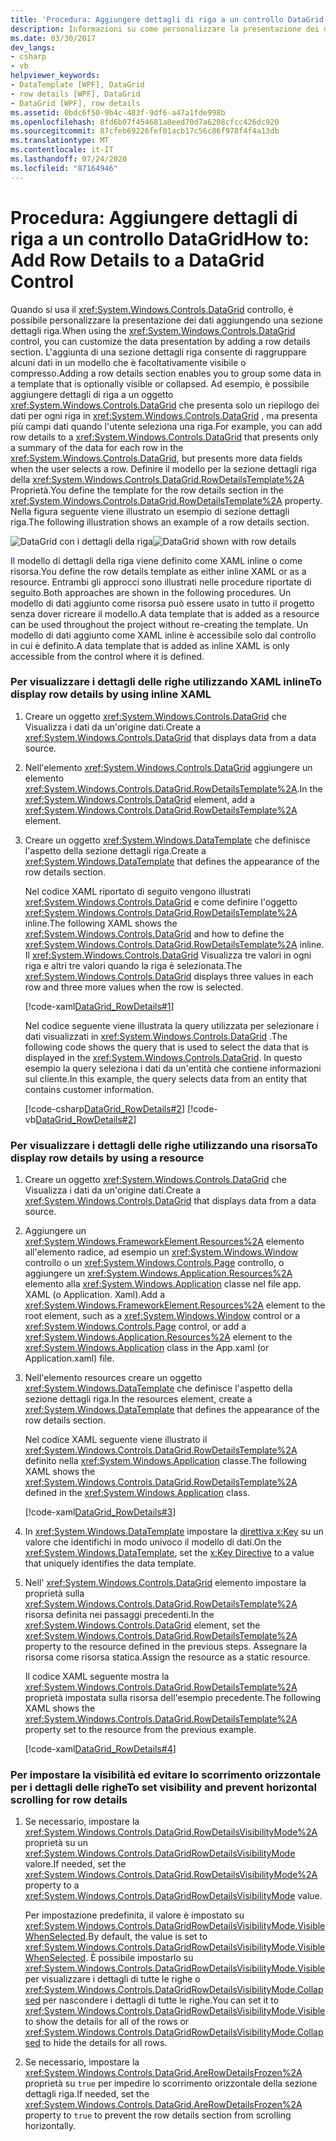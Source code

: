 ```yaml
---
title: 'Procedura: Aggiungere dettagli di riga a un controllo DataGrid'
description: Informazioni su come personalizzare la presentazione dei dati quando si usa il controllo DataGrid Windows Presentation Foundation aggiungendo una sezione dettagli riga.
ms.date: 03/30/2017
dev_langs:
- csharp
- vb
helpviewer_keywords:
- DataTemplate [WPF], DataGrid
- row details [WPF], DataGrid
- DataGrid [WPF], row details
ms.assetid: 0bdc6f50-9b4c-483f-9df6-a47a1fde998b
ms.openlocfilehash: 8fd6b07f454681a0eed70d7a6208cfcc426dc920
ms.sourcegitcommit: 87cfeb69226fef01acb17c56c86f978f4f4a13db
ms.translationtype: MT
ms.contentlocale: it-IT
ms.lasthandoff: 07/24/2020
ms.locfileid: "87164946"
---
```

# <a name="how-to-add-row-details-to-a-datagrid-control"></a><span data-ttu-id="a4126-103">Procedura: Aggiungere dettagli di riga a un controllo DataGrid</span><span class="sxs-lookup"><span data-stu-id="a4126-103">How to: Add Row Details to a DataGrid Control</span></span>
<span data-ttu-id="a4126-104">Quando si usa il <xref:System.Windows.Controls.DataGrid> controllo, è possibile personalizzare la presentazione dei dati aggiungendo una sezione dettagli riga.</span><span class="sxs-lookup"><span data-stu-id="a4126-104">When using the <xref:System.Windows.Controls.DataGrid> control, you can customize the data presentation by adding a row details section.</span></span> <span data-ttu-id="a4126-105">L'aggiunta di una sezione dettagli riga consente di raggruppare alcuni dati in un modello che è facoltativamente visibile o compresso.</span><span class="sxs-lookup"><span data-stu-id="a4126-105">Adding a row details section enables you to group some data in a template that is optionally visible or collapsed.</span></span> <span data-ttu-id="a4126-106">Ad esempio, è possibile aggiungere dettagli di riga a un oggetto <xref:System.Windows.Controls.DataGrid> che presenta solo un riepilogo dei dati per ogni riga in <xref:System.Windows.Controls.DataGrid> , ma presenta più campi dati quando l'utente seleziona una riga.</span><span class="sxs-lookup"><span data-stu-id="a4126-106">For example, you can add row details to a <xref:System.Windows.Controls.DataGrid> that presents only a summary of the data for each row in the <xref:System.Windows.Controls.DataGrid>, but presents more data fields when the user selects a row.</span></span> <span data-ttu-id="a4126-107">Definire il modello per la sezione dettagli riga della <xref:System.Windows.Controls.DataGrid.RowDetailsTemplate%2A> Proprietà.</span><span class="sxs-lookup"><span data-stu-id="a4126-107">You define the template for the row details section in the <xref:System.Windows.Controls.DataGrid.RowDetailsTemplate%2A> property.</span></span> <span data-ttu-id="a4126-108">Nella figura seguente viene illustrato un esempio di sezione dettagli riga.</span><span class="sxs-lookup"><span data-stu-id="a4126-108">The following illustration shows an example of a row details section.</span></span>  
  
 <span data-ttu-id="a4126-109">![DataGrid con i dettagli della riga](./media/ndp-rowdetails.png "NDP_RowDetails")</span><span class="sxs-lookup"><span data-stu-id="a4126-109">![DataGrid shown with row details](./media/ndp-rowdetails.png "NDP_RowDetails")</span></span>  
  
 <span data-ttu-id="a4126-110">Il modello di dettagli della riga viene definito come XAML inline o come risorsa.</span><span class="sxs-lookup"><span data-stu-id="a4126-110">You define the row details template as either inline XAML or as a resource.</span></span> <span data-ttu-id="a4126-111">Entrambi gli approcci sono illustrati nelle procedure riportate di seguito.</span><span class="sxs-lookup"><span data-stu-id="a4126-111">Both approaches are shown in the following procedures.</span></span> <span data-ttu-id="a4126-112">Un modello di dati aggiunto come risorsa può essere usato in tutto il progetto senza dover ricreare il modello.</span><span class="sxs-lookup"><span data-stu-id="a4126-112">A data template that is added as a resource can be used throughout the project without re-creating the template.</span></span> <span data-ttu-id="a4126-113">Un modello di dati aggiunto come XAML inline è accessibile solo dal controllo in cui è definito.</span><span class="sxs-lookup"><span data-stu-id="a4126-113">A data template that is added as inline XAML is only accessible from the control where it is defined.</span></span>  
  
### <a name="to-display-row-details-by-using-inline-xaml"></a><span data-ttu-id="a4126-114">Per visualizzare i dettagli delle righe utilizzando XAML inline</span><span class="sxs-lookup"><span data-stu-id="a4126-114">To display row details by using inline XAML</span></span>  
  
1. <span data-ttu-id="a4126-115">Creare un oggetto <xref:System.Windows.Controls.DataGrid> che Visualizza i dati da un'origine dati.</span><span class="sxs-lookup"><span data-stu-id="a4126-115">Create a <xref:System.Windows.Controls.DataGrid> that displays data from a data source.</span></span>  
  
2. <span data-ttu-id="a4126-116">Nell'elemento <xref:System.Windows.Controls.DataGrid> aggiungere un elemento <xref:System.Windows.Controls.DataGrid.RowDetailsTemplate%2A>.</span><span class="sxs-lookup"><span data-stu-id="a4126-116">In the <xref:System.Windows.Controls.DataGrid> element, add a <xref:System.Windows.Controls.DataGrid.RowDetailsTemplate%2A> element.</span></span>  
  
3. <span data-ttu-id="a4126-117">Creare un oggetto <xref:System.Windows.DataTemplate> che definisce l'aspetto della sezione dettagli riga.</span><span class="sxs-lookup"><span data-stu-id="a4126-117">Create a <xref:System.Windows.DataTemplate> that defines the appearance of the row details section.</span></span>  
  
     <span data-ttu-id="a4126-118">Nel codice XAML riportato di seguito vengono illustrati <xref:System.Windows.Controls.DataGrid> e come definire l'oggetto <xref:System.Windows.Controls.DataGrid.RowDetailsTemplate%2A> inline.</span><span class="sxs-lookup"><span data-stu-id="a4126-118">The following XAML shows the <xref:System.Windows.Controls.DataGrid> and how to define the <xref:System.Windows.Controls.DataGrid.RowDetailsTemplate%2A> inline.</span></span> <span data-ttu-id="a4126-119">Il <xref:System.Windows.Controls.DataGrid> Visualizza tre valori in ogni riga e altri tre valori quando la riga è selezionata.</span><span class="sxs-lookup"><span data-stu-id="a4126-119">The <xref:System.Windows.Controls.DataGrid> displays three values in each row and three more values when the row is selected.</span></span>  
  
     [!code-xaml[DataGrid_RowDetails#1](~/samples/snippets/csharp/VS_Snippets_Wpf/datagrid_rowdetails/cs/mainwindow.xaml#1)]  
  
     <span data-ttu-id="a4126-120">Nel codice seguente viene illustrata la query utilizzata per selezionare i dati visualizzati in <xref:System.Windows.Controls.DataGrid> .</span><span class="sxs-lookup"><span data-stu-id="a4126-120">The following code shows the query that is used to select the data that is displayed in the <xref:System.Windows.Controls.DataGrid>.</span></span> <span data-ttu-id="a4126-121">In questo esempio la query seleziona i dati da un'entità che contiene informazioni sul cliente.</span><span class="sxs-lookup"><span data-stu-id="a4126-121">In this example, the query selects data from an entity that contains customer information.</span></span>  
  
     [!code-csharp[DataGrid_RowDetails#2](~/samples/snippets/csharp/VS_Snippets_Wpf/datagrid_rowdetails/cs/mainwindow.xaml.cs#2)]
     [!code-vb[DataGrid_RowDetails#2](~/samples/snippets/visualbasic/VS_Snippets_Wpf/datagrid_rowdetails/vb/mainwindow.xaml.vb#2)]  
  
### <a name="to-display-row-details-by-using-a-resource"></a><span data-ttu-id="a4126-122">Per visualizzare i dettagli delle righe utilizzando una risorsa</span><span class="sxs-lookup"><span data-stu-id="a4126-122">To display row details by using a resource</span></span>  
  
1. <span data-ttu-id="a4126-123">Creare un oggetto <xref:System.Windows.Controls.DataGrid> che Visualizza i dati da un'origine dati.</span><span class="sxs-lookup"><span data-stu-id="a4126-123">Create a <xref:System.Windows.Controls.DataGrid> that displays data from a data source.</span></span>  
  
2. <span data-ttu-id="a4126-124">Aggiungere un <xref:System.Windows.FrameworkElement.Resources%2A> elemento all'elemento radice, ad esempio un <xref:System.Windows.Window> controllo o un <xref:System.Windows.Controls.Page> controllo, o aggiungere un <xref:System.Windows.Application.Resources%2A> elemento alla <xref:System.Windows.Application> classe nel file app. XAML (o Application. Xaml).</span><span class="sxs-lookup"><span data-stu-id="a4126-124">Add a <xref:System.Windows.FrameworkElement.Resources%2A> element to the root element, such as a <xref:System.Windows.Window> control or a <xref:System.Windows.Controls.Page> control, or add a <xref:System.Windows.Application.Resources%2A> element to the <xref:System.Windows.Application> class in the App.xaml (or Application.xaml) file.</span></span>  
  
3. <span data-ttu-id="a4126-125">Nell'elemento resources creare un oggetto <xref:System.Windows.DataTemplate> che definisce l'aspetto della sezione dettagli riga.</span><span class="sxs-lookup"><span data-stu-id="a4126-125">In the resources element, create a <xref:System.Windows.DataTemplate> that defines the appearance of the row details section.</span></span>  
  
     <span data-ttu-id="a4126-126">Nel codice XAML seguente viene illustrato il <xref:System.Windows.Controls.DataGrid.RowDetailsTemplate%2A> definito nella <xref:System.Windows.Application> classe.</span><span class="sxs-lookup"><span data-stu-id="a4126-126">The following XAML shows the <xref:System.Windows.Controls.DataGrid.RowDetailsTemplate%2A> defined in the <xref:System.Windows.Application> class.</span></span>  
  
     [!code-xaml[DataGrid_RowDetails#3](~/samples/snippets/csharp/VS_Snippets_Wpf/datagrid_rowdetails/cs/app.xaml#3)]  
  
4. <span data-ttu-id="a4126-127">In <xref:System.Windows.DataTemplate> impostare la [direttiva x:Key](../../../desktop-wpf/xaml-services/xkey-directive.md) su un valore che identifichi in modo univoco il modello di dati.</span><span class="sxs-lookup"><span data-stu-id="a4126-127">On the <xref:System.Windows.DataTemplate>, set the [x:Key Directive](../../../desktop-wpf/xaml-services/xkey-directive.md) to a value that uniquely identifies the data template.</span></span>  
  
5. <span data-ttu-id="a4126-128">Nell' <xref:System.Windows.Controls.DataGrid> elemento impostare la proprietà sulla <xref:System.Windows.Controls.DataGrid.RowDetailsTemplate%2A> risorsa definita nei passaggi precedenti.</span><span class="sxs-lookup"><span data-stu-id="a4126-128">In the <xref:System.Windows.Controls.DataGrid> element, set the <xref:System.Windows.Controls.DataGrid.RowDetailsTemplate%2A> property to the resource defined in the previous steps.</span></span> <span data-ttu-id="a4126-129">Assegnare la risorsa come risorsa statica.</span><span class="sxs-lookup"><span data-stu-id="a4126-129">Assign the resource as a static resource.</span></span>  
  
     <span data-ttu-id="a4126-130">Il codice XAML seguente mostra la <xref:System.Windows.Controls.DataGrid.RowDetailsTemplate%2A> proprietà impostata sulla risorsa dell'esempio precedente.</span><span class="sxs-lookup"><span data-stu-id="a4126-130">The following XAML shows the <xref:System.Windows.Controls.DataGrid.RowDetailsTemplate%2A> property set to the resource from the previous example.</span></span>  
  
     [!code-xaml[DataGrid_RowDetails#4](~/samples/snippets/csharp/VS_Snippets_Wpf/datagrid_rowdetails/cs/window2.xaml#4)]  
  
### <a name="to-set-visibility-and-prevent-horizontal-scrolling-for-row-details"></a><span data-ttu-id="a4126-131">Per impostare la visibilità ed evitare lo scorrimento orizzontale per i dettagli delle righe</span><span class="sxs-lookup"><span data-stu-id="a4126-131">To set visibility and prevent horizontal scrolling for row details</span></span>  
  
1. <span data-ttu-id="a4126-132">Se necessario, impostare la <xref:System.Windows.Controls.DataGrid.RowDetailsVisibilityMode%2A> proprietà su un <xref:System.Windows.Controls.DataGridRowDetailsVisibilityMode> valore.</span><span class="sxs-lookup"><span data-stu-id="a4126-132">If needed, set the <xref:System.Windows.Controls.DataGrid.RowDetailsVisibilityMode%2A> property to a <xref:System.Windows.Controls.DataGridRowDetailsVisibilityMode> value.</span></span>  
  
     <span data-ttu-id="a4126-133">Per impostazione predefinita, il valore è impostato su <xref:System.Windows.Controls.DataGridRowDetailsVisibilityMode.VisibleWhenSelected>.</span><span class="sxs-lookup"><span data-stu-id="a4126-133">By default, the value is set to <xref:System.Windows.Controls.DataGridRowDetailsVisibilityMode.VisibleWhenSelected>.</span></span> <span data-ttu-id="a4126-134">È possibile impostarlo su <xref:System.Windows.Controls.DataGridRowDetailsVisibilityMode.Visible> per visualizzare i dettagli di tutte le righe o <xref:System.Windows.Controls.DataGridRowDetailsVisibilityMode.Collapsed> per nascondere i dettagli di tutte le righe.</span><span class="sxs-lookup"><span data-stu-id="a4126-134">You can set it to <xref:System.Windows.Controls.DataGridRowDetailsVisibilityMode.Visible> to show the details for all of the rows or <xref:System.Windows.Controls.DataGridRowDetailsVisibilityMode.Collapsed> to hide the details for all rows.</span></span>  
  
2. <span data-ttu-id="a4126-135">Se necessario, impostare la <xref:System.Windows.Controls.DataGrid.AreRowDetailsFrozen%2A> proprietà su `true` per impedire lo scorrimento orizzontale della sezione dettagli riga.</span><span class="sxs-lookup"><span data-stu-id="a4126-135">If needed, set the <xref:System.Windows.Controls.DataGrid.AreRowDetailsFrozen%2A> property to `true` to prevent the row details section from scrolling horizontally.</span></span>
